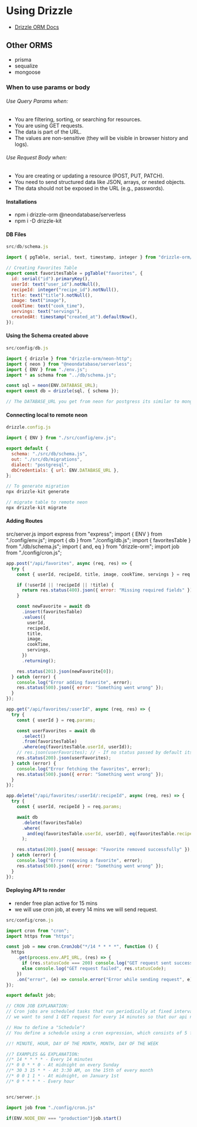 # Using Drizzle

- [Drizzle ORM Docs](https://orm.drizzle.team/docs/overview)
## Other ORMS
- prisma
- sequalize
- mongoose

### When to use params or body

###### Use Query Params when:
- You are filtering, sorting, or searching for resources.
- You are using GET requests.
- The data is part of the URL.
- The values are non-sensitive (they will be visible in browser history and logs).

###### Use Request Body when:
- You are creating or updating a resource (POST, PUT, PATCH).
- You need to send structured data like JSON, arrays, or nested objects.
- The data should not be exposed in the URL (e.g., passwords).


#### Installations

- npm i drizzle-orm @neondatabase/serverless
- npm i -D drizzle-kit

#### DB Files

```js
src/db/schema.js

import { pgTable, serial, text, timestamp, integer } from "drizzle-orm/pg-core";

// Creating Favorites Table
export const favoritesTable = pgTable("favorites", {
  id: serial("id").primaryKey(),
  userId: text("user_id").notNull(),
  recipeId: integer("recipe_id").notNull(),
  title: text("title").notNull(),
  image: text("image"),
  cookTime: text("cook_time"),
  servings: text("servings"),
  createdAt: timestamp("created_at").defaultNow(),
});

```

#### Using the Schema created above

```js
src/config/db.js

import { drizzle } from "drizzle-orm/neon-http";
import { neon } from "@neondatabase/serverless";
import { ENV } from "./env.js";
import * as schema from "../db/schema.js";

const sql = neon(ENV.DATABASE_URL);
export const db = drizzle(sql, { schema });

// The DATABASE_URL you get from neon for postgress its similar to mongodb atlas for mongodb
```

#### Connecting local to remote neon

```js
drizzle.config.js

import { ENV } from "./src/config/env.js";

export default {
  schema: "./src/db/schema.js",
  out: "./src/db/migrations",
  dialect: "postgresql",
  dbCredentials: { url: ENV.DATABASE_URL },
};

// To generate migration
npx drizzle-kit generate

// migrate table to remote neon
npx drizzle-kit migrate

```


#### Adding Routes
src/server.js
import express from "express";
import { ENV } from "./config/env.js";
import { db } from "./config/db.js";
import { favoritesTable } from "./db/schema.js";
import { and, eq } from "drizzle-orm";
import job from "./config/cron.js";

```js
app.post("/api/favorites", async (req, res) => {
  try {
    const { userId, recipeId, title, image, cookTime, servings } = req.body;

    if (!userId || !recipeId || !title) {
      return res.status(400).json({ error: "Missing required fields" });
    }

    const newFavorite = await db
      .insert(favoritesTable)
      .values({
        userId,
        recipeId,
        title,
        image,
        cookTime,
        servings,
      })
      .returning();

    res.status(201).json(newFavorite[0]);
  } catch (error) {
    console.log("Error adding favorite", error);
    res.status(500).json({ error: "Something went wrong" });
  }
});

app.get("/api/favorites/:userId", async (req, res) => {
  try {
    const { userId } = req.params;

    const userFavorites = await db
      .select()
      .from(favoritesTable)
      .where(eq(favoritesTable.userId, userId));
    // res.json(userFavorites); // - If no status passed by default its 200.
    res.status(200).json(userFavorites);
  } catch (error) {
    console.log("Error fetching the favorites", error);
    res.status(500).json({ error: "Something went wrong" });
  }
});

app.delete("/api/favorites/:userId/:recipeId", async (req, res) => {
  try {
    const { userId, recipeId } = req.params;

    await db
      .delete(favoritesTable)
      .where(
        and(eq(favoritesTable.userId, userId), eq(favoritesTable.recipeId, parseInt(recipeId)))
      );

    res.status(200).json({ message: "Favorite removed successfully" });
  } catch (error) {
    console.log("Error removing a favorite", error);
    res.status(500).json({ error: "Something went wrong" });
  }
});

```

#### Deploying API to render

- render free plan active for 15 mins
- we will use cron job, at every 14 mins we will send request.

```js
src/config/cron.js

import cron from "cron";
import https from "https";

const job = new cron.CronJob("*/14 * * * *", function () {
  https
    .get(process.env.API_URL, (res) => {
      if (res.statusCode === 200) console.log("GET request sent successfully");
      else console.log("GET request failed", res.statusCode);
    })
    .on("error", (e) => console.error("Error while sending request", e));
});

export default job;

// CRON JOB EXPLANATION:
// Cron jobs are scheduled tasks that run periodically at fixed intervals
// we want to send 1 GET request for every 14 minutes so that our api never gets inactive on Render.com

// How to define a "Schedule"?
// You define a schedule using a cron expression, which consists of 5 fields representing:

//! MINUTE, HOUR, DAY OF THE MONTH, MONTH, DAY OF THE WEEK

//? EXAMPLES && EXPLANATION:
//* 14 * * * * - Every 14 minutes
//* 0 0 * * 0 - At midnight on every Sunday
//* 30 3 15 * * - At 3:30 AM, on the 15th of every month
//* 0 0 1 1 * - At midnight, on January 1st
//* 0 * * * * - Every hour


src/server.js

import job from "./config/cron.js"

if(ENV.NODE_ENV === "production")job.start()
```
